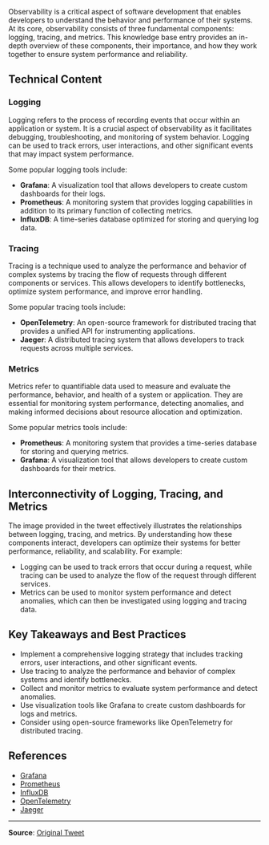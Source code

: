Observability is a critical aspect of software development that enables developers to understand the behavior and performance of their systems. At its core, observability consists of three fundamental components: logging, tracing, and metrics. This knowledge base entry provides an in-depth overview of these components, their importance, and how they work together to ensure system performance and reliability.

## Technical Content
### Logging
Logging refers to the process of recording events that occur within an application or system. It is a crucial aspect of observability as it facilitates debugging, troubleshooting, and monitoring of system behavior. Logging can be used to track errors, user interactions, and other significant events that may impact system performance.

Some popular logging tools include:
* **Grafana**: A visualization tool that allows developers to create custom dashboards for their logs.
* **Prometheus**: A monitoring system that provides logging capabilities in addition to its primary function of collecting metrics.
* **InfluxDB**: A time-series database optimized for storing and querying log data.

### Tracing
Tracing is a technique used to analyze the performance and behavior of complex systems by tracing the flow of requests through different components or services. This allows developers to identify bottlenecks, optimize system performance, and improve error handling.

Some popular tracing tools include:
* **OpenTelemetry**: An open-source framework for distributed tracing that provides a unified API for instrumenting applications.
* **Jaeger**: A distributed tracing system that allows developers to track requests across multiple services.

### Metrics
Metrics refer to quantifiable data used to measure and evaluate the performance, behavior, and health of a system or application. They are essential for monitoring system performance, detecting anomalies, and making informed decisions about resource allocation and optimization.

Some popular metrics tools include:
* **Prometheus**: A monitoring system that provides a time-series database for storing and querying metrics.
* **Grafana**: A visualization tool that allows developers to create custom dashboards for their metrics.

## Interconnectivity of Logging, Tracing, and Metrics
The image provided in the tweet effectively illustrates the relationships between logging, tracing, and metrics. By understanding how these components interact, developers can optimize their systems for better performance, reliability, and scalability. For example:
* Logging can be used to track errors that occur during a request, while tracing can be used to analyze the flow of the request through different services.
* Metrics can be used to monitor system performance and detect anomalies, which can then be investigated using logging and tracing data.

## Key Takeaways and Best Practices
* Implement a comprehensive logging strategy that includes tracking errors, user interactions, and other significant events.
* Use tracing to analyze the performance and behavior of complex systems and identify bottlenecks.
* Collect and monitor metrics to evaluate system performance and detect anomalies.
* Use visualization tools like Grafana to create custom dashboards for logs and metrics.
* Consider using open-source frameworks like OpenTelemetry for distributed tracing.

## References
* [Grafana](https://grafana.com/)
* [Prometheus](https://prometheus.io/)
* [InfluxDB](https://www.influxdata.com/)
* [OpenTelemetry](https://opentelemetry.io/)
* [Jaeger](https://www.jaegertracing.io/)

---
**Source**: [Original Tweet](https://twitter.com/i/web/status/1889906611487121477)